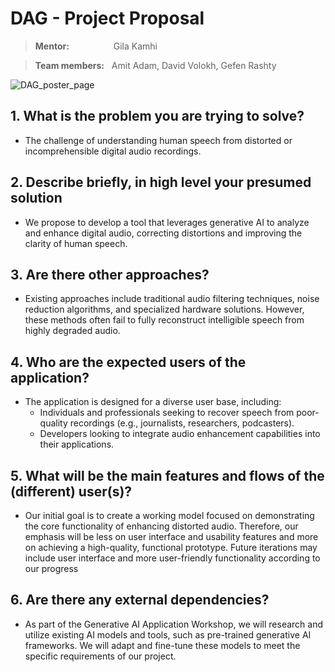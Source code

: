 # DAG - Project Proposal 

> **Mentor:** &nbsp;&nbsp;&nbsp;&nbsp;&nbsp;&nbsp;&nbsp;&nbsp;&nbsp;&nbsp;&nbsp;&nbsp;&nbsp;&nbsp;&nbsp;&nbsp; Gila Kamhi

> **Team members:** &nbsp;&nbsp;Amit Adam, David Volokh, Gefen Rashty


![DAG_poster_page](https://github.com/user-attachments/assets/1c550b10-21c0-43d8-afb4-6657f6036059)


## 1. What is the problem you are trying to solve?

- The challenge of understanding human speech from distorted or incomprehensible digital audio recordings.

## 2. Describe briefly, in high level your presumed solution

- We propose to develop a tool that leverages generative AI to analyze and enhance digital audio, correcting distortions and improving the clarity of human speech.

## 3. Are there other approaches?

- Existing approaches include traditional audio filtering techniques, noise reduction algorithms, and specialized hardware solutions. However, these methods often fail to fully reconstruct intelligible speech from highly degraded audio.

## 4. Who are the expected users of the application?

- The application is designed for a diverse user base, including:
  - Individuals and professionals seeking to recover speech from poor-quality recordings (e.g., journalists, researchers, podcasters).
  - Developers looking to integrate audio enhancement capabilities into their applications.

## 5. What will be the main features and flows of the (different) user(s)?

- Our initial goal is to create a working model focused on demonstrating the core functionality of enhancing distorted audio. Therefore, our emphasis will be less on user interface and usability features and more on achieving a high-quality, functional prototype. Future iterations may include user interface and more user-friendly functionality according to our progress 

## **6\. Are there any external dependencies?**

- As part of the Generative AI Application Workshop, we will research and utilize existing AI models and tools, such as pre-trained generative AI frameworks. We will adapt and fine-tune these models to meet the specific requirements of our project.
